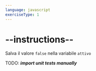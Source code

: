 ```yaml
---
language: javascript
exerciseType: 1
---
```


# --instructions--

Salva il valore `false` nella variabile `attivo`

TODO: ___import unit tests manually___
